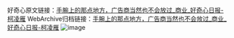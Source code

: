 好奇心原文链接：[手腕上的那点地方，广告商当然也不会放过_商业_好奇心日报-柯凌雁](https://www.qdaily.com/articles/5248.html)
WebArchive归档链接：[手腕上的那点地方，广告商当然也不会放过_商业_好奇心日报-柯凌雁](http://web.archive.org/web/20190623164327/https://www.qdaily.com/articles/5248.html)
![image](http://ww3.sinaimg.cn/large/007d5XDply1g3wgnrvcoyj30u02wg7u7)